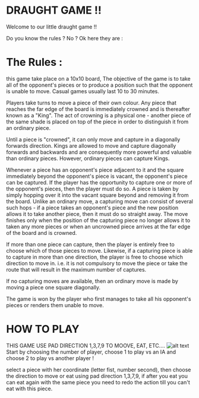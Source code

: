 # DRAUGHT GAME !!

Welcome to our little draught game !!

Do you know the rules ?
No ?
Ok here they are :

# The Rules :

this game take place on a 10x10 board,
The objective of the game is to take all of the opponent's pieces or to produce a position such that the opponent is unable to move.
Casual games usually last 10 to 30 minutes.

Players take turns to move a piece of their own colour. Any piece that reaches the far edge of the board is immediately crowned and is thereafter known as a "King". The act of crowning is a physical one - another piece of the same shade is placed on top of the piece in order to distinguish it from an ordinary piece.

Until a piece is "crowned", it can only move and capture in a diagonally forwards direction. Kings are allowed to move and capture diagonally forwards and backwards and are consequently more powerful and valuable than ordinary pieces. However, ordinary pieces can capture Kings.

Whenever a piece has an opponent's piece adjacent to it and the square immediately beyond the opponent's piece is vacant, the opponent's piece can be captured. If the player has the opportunity to capture one or more of the opponent's pieces, then the player must do so. A piece is taken by simply hopping over it into the vacant square beyond and removing it from the board. Unlike an ordinary move, a capturing move can consist of several such hops - if a piece takes an opponent's piece and the new position allows it to take another piece, then it must do so straight away. The move finishes only when the position of the capturing piece no longer allows it to taken any more pieces or when an uncrowned piece arrives at the far edge of the board and is crowned.

If more than one piece can capture, then the player is entirely free to choose which of those pieces to move. Likewise, if a capturing piece is able to capture in more than one direction, the player is free to choose which direction to move in. i.e. it is not compulsory to move the piece or take the route that will result in the maximum number of captures.

If no capturing moves are available, then an ordinary move is made by moving a piece one square diagonally.

The game is won by the player who first manages to take all his opponent's pieces or renders them unable to move.



# HOW TO PLAY

THIS GAME USE PAD DIRECTION 1,3,7,9 TO MOOVE, EAT, ETC....
![alt text](https://game.capcom.com/cfn/sfv/column/tenkeyen.jpg?h=11440521e663f2acbd0a3dd808f1dfb4)
Start by choosing the number of player, choose 1 to play vs an IA and choose 2 to play vs another player !

select a piece with her coordinate (letter fist, number second),
then choose the direction to move or eat using pad direction 1,3,7,9,
if after you eat you can eat again with the same piece you need to redo the action till you can't eat with this piece.
